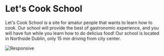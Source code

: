 # Let's Cook School

Let's Cook School is a site for amatur people that wants to learn how to cook. Our school will provide the best of gastronomic experience, and you will have fun while you learn how to do delicius food! Our school is located in Northside Dublin, only 15 min driving from city center.

![Responsive](../images/Responsive.jpg)